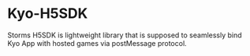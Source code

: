 # Kyo-H5SDK
Storms H5SDK is lightweight library that is supposed to seamlessly bind Kyo App with hosted games via postMessage protocol.
